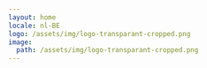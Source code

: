 ```yaml
---
layout: home
locale: nl-BE
logo: /assets/img/logo-transparant-cropped.png
image:
  path: /assets/img/logo-transparant-cropped.png
---
```

